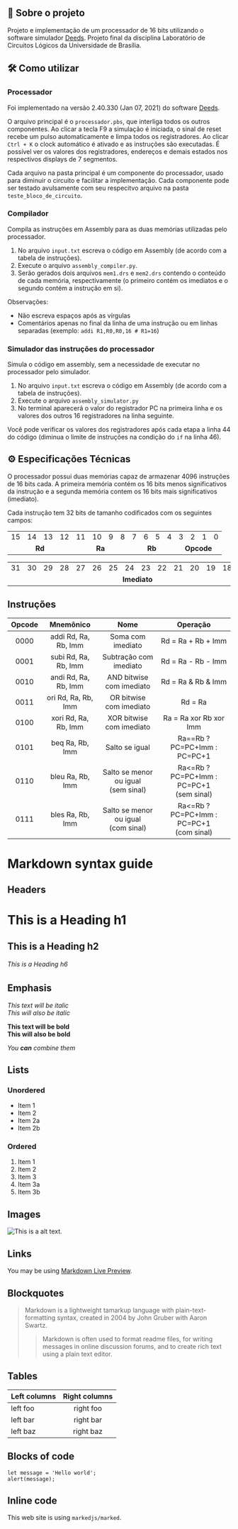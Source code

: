 <h2>💬 Sobre o projeto</h2>

Projeto e implementação de um processador de 16 bits utilizando o software simulador <a href="https://www.digitalelectronicsdeeds.com/deeds.html" target="_blank">Deeds</a>. Projeto final da disciplina Laboratório de Circuitos Lógicos da Universidade de Brasília.

<h2>🛠 Como utilizar</h2>

### Processador

Foi implementado na versão 2.40.330 (Jan 07, 2021) do software <a href="https://www.digitalelectronicsdeeds.com/deeds.html" target="_blank">Deeds</a>.

O arquivo principal é o `processador.pbs`, que interliga todos os outros componentes. Ao clicar a tecla F9 a simulação é iniciada, o sinal de reset recebe um pulso automaticamente e limpa todos os registradores. Ao clicar `Ctrl + K` o clock automático é ativado e as instruções são executadas. É possível ver os valores dos registradores, endereços e demais estados nos respectivos displays de 7 segmentos.

Cada arquivo na pasta principal é um componente do processador, usado para diminuir o circuito e facilitar a implementação. Cada componente pode ser testado avulsamente com seu respecitvo arquivo na pasta `teste_bloco_de_circuito`.

### Compilador

Compila as instruções em Assembly para as duas memórias utilizadas pelo processador.

1. No arquivo `input.txt` escreva o código em Assembly (de acordo com a tabela de instruções).
2. Execute o arquivo `assembly_compiler.py`.
3. Serão gerados dois arquivos `mem1.drs` e `mem2.drs` contendo o conteúdo de cada memória, respectivamente (o primeiro contém os imediatos e o segundo contém a instrução em si).

Observações:

- Não escreva espaços após as vírgulas
- Comentários apenas no final da linha de uma instrução ou em linhas separadas (exemplo: `addi R1,R0,R0,16 # R1=16`)

### Simulador das instruções do processador

Simula o código em assembly, sem a necessidade de executar no processador pelo simulador.

1. No arquivo `input.txt` escreva o código em Assembly (de acordo com a tabela de instruções).
2. Execute o arquivo `assembly_simulator.py`
3. No terminal aparecerá o valor do registrador PC na primeira linha e os valores dos outros 16 registradores na linha seguinte.

Você pode verificar os valores dos registradores após cada etapa a linha 44 do código (diminua o limite de instruções na condição do `if` na linha 46).

<h2>⚙️ Especificações Técnicas</h2>

O processador possui duas memórias capaz de armazenar 4096 instruções de 16 bits cada. A primeira memória contém os 16 bits menos significativos da instrução e a segunda memória contem os 16 bits mais significativos (imediato).

Cada instrução tem 32 bits de tamanho codificados com os seguintes campos:

<table>
  <tr>
    <td>15</td>
    <td>14</td>
    <td>13</td>
    <td>12</td>
    <td>11</td>
    <td>10</td>
    <td>9</td>
    <td>8</td>
    <td>7</td>
    <td>6</td>
    <td>5</td>
    <td>4</td>
    <td>3</td>
    <td>2</td>
    <td>1</td>
    <td>0</td>
  </tr>
  <tr>
    <td colspan="4" style="text-align:center;"><b>Rd</b></td>
    <td colspan="4" style="text-align:center;"><b>Ra</b></td>
    <td colspan="4" style="text-align:center;"><b>Rb</b></td>
    <td colspan="4" style="text-align:center;"><b>Opcode</b></td>
  </tr>
</table>

<table>
  <tr>
    <td>31</td>
    <td>30</td>
    <td>29</td>
    <td>28</td>
    <td>27</td>
    <td>26</td>
    <td>25</td>
    <td>24</td>
    <td>23</td>
    <td>22</td>
    <td>21</td>
    <td>20</td>
    <td>19</td>
    <td>18</td>
    <td>17</td>
    <td>16</td>
  </tr>
  <tr>
    <td colspan="16" style="text-align:center;"><b>Imediato</b></td>
  </tr>
</table>

## Instruções
| Opcode |       Mnemônico      |                  Nome                  |                    Operação                 |
|:------:|:--------------------:|:--------------------------------------:|:-------------------------------------------:|
|  0000  | addi Rd, Ra, Rb, Imm |            Soma com imediato           |              Rd = Ra + Rb + Imm             |
|  0001  | subi Rd, Ra, Rb, Imm |         Subtração com imediato         |              Rd = Ra - Rb - Imm             |
|  0010  | andi Rd, Ra, Rb, Imm |        AND bitwise com imediato        |              Rd = Ra & Rb & Imm             |
|  0011  |  ori Rd, Ra, Rb, Imm |         OR bitwise com imediato        |              Rd = Ra | Rb | Imm             |
|  0100  | xori Rd, Ra, Rb, Imm |        XOR bitwise com imediato        |            Ra = Ra xor Rb xor Imm           |
|  0101  |    beq Ra, Rb, Imm   |             Salto se igual             |         Ra==Rb ? PC=PC+Imm : PC=PC+1        |
|  0110  |   bleu Ra, Rb, Imm   | Salto se menor ou igual<br>(sem sinal) | Ra<=Rb ? PC=PC+Imm : PC=PC+1<br>(sem sinal) |
|  0111  |   bles Ra, Rb, Imm   | Salto se menor ou igual<br>(com sinal) | Ra<=Rb ? PC=PC+Imm : PC=PC+1<br>(com sinal) |

# Markdown syntax guide

## Headers

# This is a Heading h1
## This is a Heading h2 
###### This is a Heading h6

## Emphasis

*This text will be italic*  
_This will also be italic_

**This text will be bold**  
__This will also be bold__

_You **can** combine them_

## Lists

### Unordered

* Item 1
* Item 2
* Item 2a
* Item 2b

### Ordered

1. Item 1
1. Item 2
1. Item 3
  1. Item 3a
  1. Item 3b

## Images

![This is a alt text.](/image/sample.png "This is a sample image.")

## Links

You may be using [Markdown Live Preview](https://markdownlivepreview.com/).

## Blockquotes

> Markdown is a lightweight tamarkup language with plain-text-formatting syntax, created in 2004 by John Gruber with Aaron Swartz.
>
>> Markdown is often used to format readme files, for writing messages in online discussion forums, and to create rich text using a plain text editor.

## Tables

| Left columns  | Right columns |
| ------------- |:-------------:|
| left foo      | right foo     |
| left bar      | right bar     |
| left baz      | right baz     |

## Blocks of code

```
let message = 'Hello world';
alert(message);
```

## Inline code

This web site is using `markedjs/marked`.
